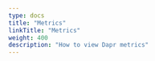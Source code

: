```yaml
---
type: docs
title: "Metrics"
linkTitle: "Metrics"
weight: 400
description: "How to view Dapr metrics"
---
```

